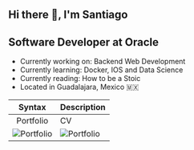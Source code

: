 ## Hi there 👋, I'm Santiago

## Software Developer at Oracle
- Currently working on: Backend Web Development
- Currently learning: Docker, IOS and Data Science
- Currently reading: How to be a Stoic
- Located in Guadalajara, Mexico 🇲🇽

| Syntax | Description |
| ----------- | ----------- |
| <center>Portfolio</center> | CV |
| ![Portfolio](https://img.icons8.com/?size=128&id=WyZp1aDIiQnZ&format=png) | ![Portfolio](https://img.icons8.com/?size=128&id=WEpZ7fWxXL7E&format=png) |
